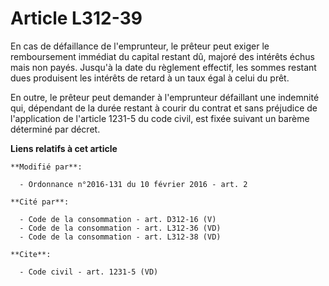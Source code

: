 # Article L312-39

En cas de défaillance de l'emprunteur, le prêteur peut exiger le remboursement immédiat du capital restant dû, majoré des
intérêts échus mais non payés. Jusqu'à la date du règlement effectif, les sommes restant dues produisent les intérêts de
retard à un taux égal à celui du prêt.

En outre, le prêteur peut demander à l'emprunteur défaillant une indemnité qui, dépendant de la durée restant à courir du
contrat et sans préjudice de l'application de l'article 1231-5 du code civil, est fixée suivant un barème déterminé par
décret.

**Liens relatifs à cet article**

	**Modifié par**:

	  - Ordonnance n°2016-131 du 10 février 2016 - art. 2

	**Cité par**:

	  - Code de la consommation - art. D312-16 (V)
	  - Code de la consommation - art. L312-36 (VD)
	  - Code de la consommation - art. L312-38 (VD)

	**Cite**:

	  - Code civil - art. 1231-5 (VD)
